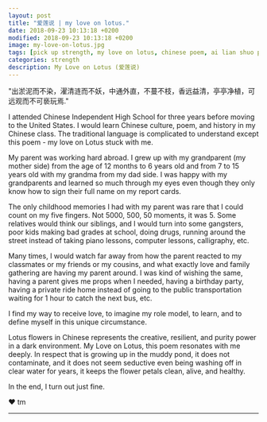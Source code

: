 ```yaml
---
layout: post
title: "爱莲说 | my love on lotus."
date: 2018-09-23 10:13:18 +0200
modified: 2018-09-23 10:13:18 +0200
image: my-love-on-lotus.jpg
tags: [pick up strength, my love on lotus, chinese poem, ai lian shuo poem, strength through struggle]
categories: strength
description: My Love on Lotus (爱莲说)
---
```

"出淤泥而不染，濯清涟而不妖，中通外直，不蔓不枝，香远益清，亭亭净植，可远观而不可亵玩焉."

I attended Chinese Independent High School for three years before moving to the United States. I would learn Chinese culture, poem, and history in my Chinese class. The traditional language is complicated to understand except this poem - my love on Lotus stuck with me.

My parent was working hard abroad. I grew up with my grandparent (my mother side) from the age of 12 months to 6 years old and from 7 to 15 years old with my grandma from my dad side. I was happy with my grandparents and learned so much through my eyes even though they only know how to sign their full name on my report cards. 

The only childhood memories I had with my parent was rare that I could count on my five fingers. Not 5000, 500, 50 moments, it was 5. Some relatives would think our siblings, and I would turn into some gangsters, poor kids making bad grades at school, doing drugs, running around the street instead of taking piano lessons, computer lessons, calligraphy, etc. 

Many times, I would watch far away from how the parent reacted to my classmates or my friends or my cousins, and what exactly love and family gathering are having my parent around. I was kind of wishing the same, having a parent gives me props when I needed, having a birthday party, having a private ride home instead of going to the public transportation waiting for 1 hour to catch the next bus, etc. 

I find my way to receive love, to imagine my role model, to learn, and to define myself in this unique circumstance.

Lotus flowers in Chinese represents the creative, resilient, and purity power in a dark environment. My Love on Lotus, this poem resonates with me deeply. In respect that is growing up in the muddy pond, it does not contaminate, and it does not seem seductive even being washing off in clear water for years, it keeps the flower petals clean, alive, and healthy. 

In the end, I turn out just fine.


❤ tm

***


